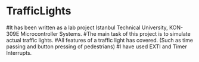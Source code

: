 # TrafficLights
#It has been written as a lab project Istanbul Technical University, KON-309E Microcontroller Systems. 
#The main task of this project is to simulate actual traffic lights.
#All features of a traffic light has covered. (Such as time passing and button pressing of pedestrians)
#I have used EXTI and Timer Interrupts.
